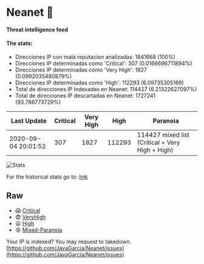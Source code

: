 # Neanet :hocho:
#### Threat intelligence feed
#### The stats:

- Direcciones IP con mala reputacion analizadas: 1841668 (100%)
- Direcciones IP determinadas como 'Critical':  307 (0.0166696711894%)
- Direcciones IP determinadas como 'Very High':  1827 (0.0992035480879%)
- Direcciones IP determinadas como 'High':  112293 (6.09735305169)
- Total de direcciones IP indexadas en Neanet:  114427 (6.21322627097%)
- Total de direcciones IP descartadas en Neanet:  1727241 (93.786773729%)

| Last Update | Critical | Very High | High | Paranoia |
| --- | --- | --- | --- | --- |
| 2020-09-04 20:01:52 | 307 | 1827 | 112293 | 114427 mixed list (Critical + Very High + High)|

![Stats](https://docs.google.com/spreadsheets/d/e/2PACX-1vSnaNMIXVabIpDJjufMlzH7poXnshF3mgd8Is1g9ytUEzVsP5my4Trn8f-xkoLLQ38xpL3HtmUexLo6/pubchart?oid=501124687&format=image)

For the historical stats go to: [link](/stats.csv)
## Raw
- :scream: [Critical](https://raw.githubusercontent.com/JavaGarcia/Neanet/master/blacklists/neanet_critical.txt)
- :fearful: [VeryHigh](https://raw.githubusercontent.com/JavaGarcia/Neanet/master/blacklists/neanet_veryHigh.txtt)
- :frowning: [High](https://raw.githubusercontent.com/JavaGarcia/Neanet/master/blacklists/neanet_high.txt)
- :dizzy_face: [Mixed-Paranoia](https://raw.githubusercontent.com/JavaGarcia/Neanet/master/blacklists/neanet_all.txt)


Your IP is indexed? You may request to takedown. [https://github.com/JavaGarcia/Neanet/issues](https://github.com/JavaGarcia/Neanet/issues)





































































































































































































































































































































































































































































































































































